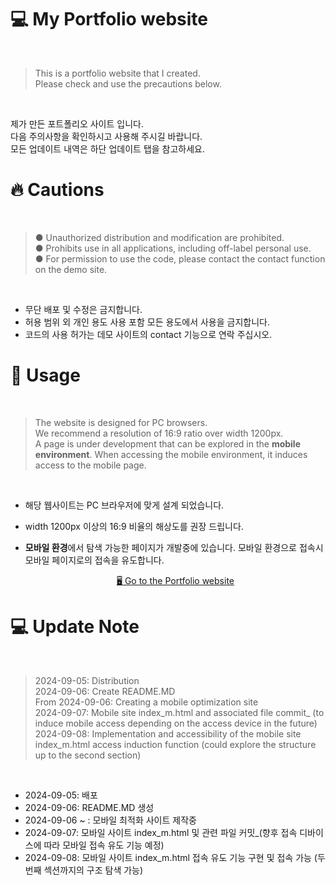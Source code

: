 # 💻 My Portfolio website
<br/>

> This is a portfolio website that I created. <br> Please check and use the precautions below.

<br/>

제가 만든 포트폴리오 사이트 입니다. <br> 다음 주의사항을 확인하시고 사용해 주시길 바랍니다. <br> 모든 업데이트 내역은 하단 업데이트 탭을 참고하세요.

# 🔥 Cautions
<br/>

>● Unauthorized distribution and modification are prohibited.<br> ● Prohibits use in all applications, including off-label personal use.<br> ● For permission to use the code, please contact the contact function on the demo site.

<br/>

- 무단 배포 및 수정은 금지합니다.<br>
- 허용 범위 외 개인 용도 사용 포함 모든 용도에서 사용을 금지합니다.<br>
- 코드의 사용 허가는 데모 사이트의 contact 기능으로 연락 주십시오.

# 🎯 Usage
<br/>

> The website is designed for PC browsers. <br> We recommend a resolution of 16:9 ratio over width 1200px. <br> A page is under development that can be explored in the **mobile environment**. When accessing the mobile environment, it induces access to the mobile page.

<br/>

- 해당 웹사이트는 PC 브라우저에 맞게 설계 되었습니다.
- width 1200px 이상의 16:9 비율의 해상도를 권장 드립니다.
- **모바일 환경**에서 탐색 가능한 페이지가 개발중에 있습니다. 모바일 환경으로 접속시 모바일 페이지로의 접속을 유도합니다.

  <p align="middle">
  <a href="https://jejukim99.github.io/jejuKIM.github.io/">🖥️ Go to the Portfolio website</a>
</p>

# 💻 Update Note
<br/>

> 2024-09-05: Distribution <br> 2024-09-06: Create README.MD <br> From 2024-09-06: Creating a mobile optimization site <br>2024-09-07: Mobile site index_m.html and associated file commit_ (to induce mobile access depending on the access device in the future)
<br> 2024-09-08: Implementation and accessibility of the mobile site index_m.html access induction function (could explore the structure up to the second section)

<br/>

- 2024-09-05: 배포
- 2024-09-06: README.MD 생성
- 2024-09-06 ~ : 모바일 최적화 사이트 제작중
- 2024-09-07: 모바일 사이트 index_m.html 및 관련 파일 커밋_(향후 접속 디바이스에 따라 모바일 접속 유도 기능 예정)
- 2024-09-08: 모바일 사이트 index_m.html 접속 유도 기능 구현 및 접속 가능 (두 번째 섹션까지의 구조 탐색 가능)
